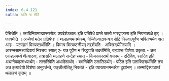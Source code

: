 ```yaml
---
index: 6.4.121
sutra: थलि च सेटि

---
```

  पेचिथेति । क्रादिनियमात्प्राप्तस्येटः उपदेशेऽत्वतः इति प्रतिषेधे प्राप्ते ऋतो भारद्वाजस्य इति नियमात्पक्षे इट् । पपक्थेति । अन्येषां मतेन प्रतिषेधः ।  थल्ग्रहणमनर्थकम्, पेचिवेत्यादावन्यत्र सेटि कित्वात्पूर्वेण भवितव्यमेव अत आह - यल्ग्रहणं विस्पष्टार्थमिति । किमत्र विस्पष्टनीयम् तद्दर्शयति - अक्ङिदर्थमित्यादि । आरम्भसामर्थ्यादेवायं निश्चयः स्यात्  ए- यत्र पूर्वेण न सिद्ध्यति तदर्थमिति, बहवश्च विशेषाः प्रकृताः - अत एकहलमध्ये थैत्यादयः, तत्रासति थल्ग्रहणे सन्देहः स्यात् - किमनकारार्थं वचनम् - ददिविव, ररादिव इति अथानेकहल्मध्यार्थम् - तत्सरिवेति अथादेशार्थम् - बभणिवेति उतालिडर्थम् - पठित इति उताक्ङिदर्थमिति तत्र अत इत्यादेयो विशेषा अनुवर्तन्ते, क्ङ्तीत्येतितु निवर्तते - इति व्याख्यानमन्तरेण दुर्ज्ञानम् । तस्माद्विस्पष्टार्थं थल्ग्रहणं कृतम् ॥